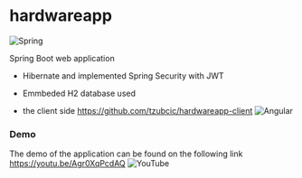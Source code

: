 # hardwareapp

![Spring](https://img.shields.io/badge/spring-%236DB33F.svg?style=for-the-badge&logo=spring&logoColor=white)

Spring Boot web application 

- Hibernate and implemented Spring Security with JWT

- Emmbeded H2 database used

- the client side https://github.com/tzubcic/hardwareapp-client ![Angular](https://img.shields.io/badge/angular-%23DD0031.svg?style=for-the-badge&logo=angular&logoColor=white)


### Demo


The demo of the application can be found on the following link https://youtu.be/Agr0XqPcdAQ ![YouTube](https://img.shields.io/badge/YouTube-%23FF0000.svg?style=for-the-badge&logo=YouTube&logoColor=white)
